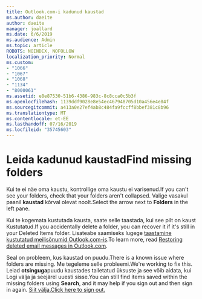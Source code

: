 ```yaml
---
title: Outlook.com-i kadunud kaustad
ms.author: daeite
author: daeite
manager: joallard
ms.date: 6/6/2019
ms.audience: Admin
ms.topic: article
ROBOTS: NOINDEX, NOFOLLOW
localization_priority: Normal
ms.custom:
- "1066"
- "1067"
- "1068"
- "1134"
- "8000061"
ms.assetid: e8e87530-51b6-4386-983c-8c8cca0c5b3f
ms.openlocfilehash: 1139ddf9028e8e54ec467948705d10a456e4e84f
ms.sourcegitcommit: a413a0e27ef4ab8c484fa9fccff8bbef381c8b96
ms.translationtype: MT
ms.contentlocale: et-EE
ms.lasthandoff: 07/16/2019
ms.locfileid: "35745603"
---
```

# <a name="find-missing-folders"></a><span data-ttu-id="93244-102">Leida kadunud kaustad</span><span class="sxs-lookup"><span data-stu-id="93244-102">Find missing folders</span></span>

<span data-ttu-id="93244-103">Kui te ei näe oma kaustu, kontrollige oma kaustu ei varisenud.</span><span class="sxs-lookup"><span data-stu-id="93244-103">If you can't see your folders, check that your folders aren't collapsed.</span></span> <span data-ttu-id="93244-104">Valige vasakul paanil **kaustad** kõrval olevat noolt.</span><span class="sxs-lookup"><span data-stu-id="93244-104">Select the arrow next to **Folders** in the left pane.</span></span>
  
<span data-ttu-id="93244-105">Kui te kogemata kustutada kausta, saate selle taastada, kui see pilt on kaust Kustutatud.</span><span class="sxs-lookup"><span data-stu-id="93244-105">If you accidentally delete a folder, you can recover it if it's still in your Deleted Items folder.</span></span> <span data-ttu-id="93244-106">Lisateabe saamiseks lugege [taastamine kustutatud meilisõnumid Outlook.com-is](https://support.office.com/article/cf06ab1b-ae0b-418c-a4d9-4e895f83ed50?wt.mc_id=Office_Outlook_com_Alchemy).</span><span class="sxs-lookup"><span data-stu-id="93244-106">To learn more, read [Restoring deleted email messages in Outlook.com](https://support.office.com/article/cf06ab1b-ae0b-418c-a4d9-4e895f83ed50?wt.mc_id=Office_Outlook_com_Alchemy).</span></span>
  
<span data-ttu-id="93244-107">Seal on probleem, kus kaustad on puudu.</span><span class="sxs-lookup"><span data-stu-id="93244-107">There is a known issue where folders are missing.</span></span> <span data-ttu-id="93244-108">Me tegeleme selle probleemi.</span><span class="sxs-lookup"><span data-stu-id="93244-108">We're working to fix this.</span></span> <span data-ttu-id="93244-109">Leiad **otsinguga**puudu kaustades talletatud üksuste ja see võib aidata, kui Logi välja ja seejärel uuesti sisse.</span><span class="sxs-lookup"><span data-stu-id="93244-109">You can still find items saved within the missing folders using **Search**, and it may help if you sign out and then sign in again.</span></span> [<span data-ttu-id="93244-110">Siit välja.</span><span class="sxs-lookup"><span data-stu-id="93244-110">Click here to sign out.</span></span>](https://login.live.com/logout.srf)
